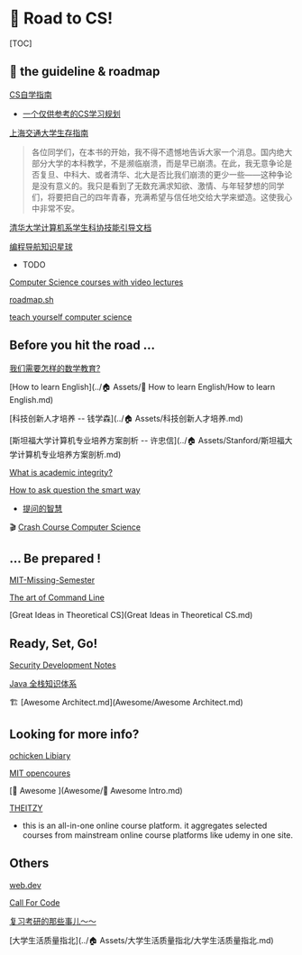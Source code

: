 # 🚏 Road to CS!

[TOC]

## 📌 the guideline & roadmap

[CS自学指南](https://github.com/PKUFlyingPig/cs-self-learning)

-  [一个仅供参考的CS学习规划](CS自学指南（转）/一个仅供参考的CS学习规划.md) 

[上海交通大学生存指南](https://survivesjtu.gitbook.io/survivesjtumanual/li-zhi-pian/huan-ying-lai-dao-shang-hai-jiao-tong-da-xue)

> 各位同学们，在本书的开始，我不得不遗憾地告诉大家一个消息。国内绝大部分大学的本科教学，不是濒临崩溃，而是早已崩溃。在此，我无意争论是否复旦、中科大、或者清华、北大是否比我们崩溃的更少一些——这种争论是没有意义的。我只是看到了无数充满求知欲、激情、与年轻梦想的同学们，将要把自己的四年青春，充满希望与信任地交给大学来塑造。这使我心中非常不安。

[清华大学计算机系学生科协技能引导文档](https://docs.net9.org)

[编程导航知识星球](https://yupi.icu)

- TODO

[Computer Science courses with video lectures](https://github.com/Developer-Y/cs-video-courses)

[roadmap.sh](https://roadmap.sh)

[teach yourself computer science](https://teachyourselfcs.com)





## Before you hit the road ...

[我们需要怎样的数学教育?](http://www.matrix67.com/blog/archives/4294)

[How to learn English](../🏠 Assets/📌 How to learn English/How to learn English.md)

[科技创新人才培养 -- 钱学森](../🏠 Assets/科技创新人才培养.md)

[斯坦福大学计算机专业培养方案剖析 -- 许忠信](../🏠 Assets/Stanford/斯坦福大学计算机专业培养方案剖析.md)

[What is academic integrity?](http://integrity.mit.edu/handbook/academic-integrity-mit/what-academic-integrity)

[How to ask question the smart way](http://www.catb.org/~esr/faqs/smart-questions.html)

- [提问的智慧](https://github.com/ryanhanwu/How-To-Ask-Questions-The-Smart-Way/blob/main/README-zh_CN.md)

:clapper: [Crash Course Computer Science](https://www.bilibili.com/video/BV1EW411u7th/?p=16&share_source=copy_web&vd_source=7740584ebdab35221363fc24d1582d9d )



## ... Be prepared !

[MIT-Missing-Semester](https://csdiy.wiki/编程入门/MIT-Missing-Semester/)

[The art of Command Line](https://github.com/jlevy/the-art-of-command-line/blob/master/README.md)

[Great Ideas in Theoretical CS](Great Ideas in Theoretical CS.md) 



## Ready, Set, Go!



[Security Development Notes](https://testercc.github.io)



[Java 全栈知识体系](https://pdai.tech)



:building_construction: [Awesome Architect.md](Awesome/Awesome Architect.md) 



## Looking for more info?

[ochicken Libiary ](https://ochicken.top/Library/)

[MIT opencoures](https://ocw.mit.edu/index.htm)

 [🤯 Awesome ](Awesome/🤯 Awesome Intro.md) 

[THEITZY](https://www.theitzy.com)

- this is an all-in-one online course platform. it aggregates selected courses from mainstream online course platforms like udemy in one site. 



## Others

[web.dev](https://web.dev/learn/)

[Call For Code](https://callforcode.org)

[复习考研的那些事儿～～](https://github.com/AngelKitty/review_the_national_post-graduate_entrance_examination)

[大学生活质量指北](../🏠 Assets/大学生活质量指北/大学生活质量指北.md)

